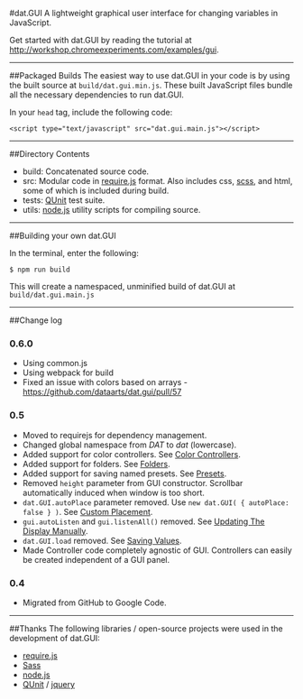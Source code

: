 #dat.GUI
A lightweight graphical user interface for changing variables in JavaScript. 

Get started with dat.GUI by reading the tutorial at http://workshop.chromeexperiments.com/examples/gui.

----

##Packaged Builds
The easiest way to use dat.GUI in your code is by using the built source at `build/dat.gui.min.js`. These built JavaScript files bundle all the necessary dependencies to run dat.GUI.

In your `head` tag, include the following code:
```
<script type="text/javascript" src="dat.gui.main.js"></script>
```

----


##Directory Contents
 * build: Concatenated source code.
 * src: Modular code in [require.js](http://requirejs.org/) format. Also includes css, [scss](http://sass-lang.com/), and html, some of which is included during build.
 * tests: [QUnit](https://github.com/jquery/qunit) test suite.
 * utils: [node.js](http://nodejs.org/) utility scripts for compiling source.

----

##Building your own dat.GUI

In the terminal, enter the following:

```
$ npm run build
```

This will create a namespaced, unminified build of dat.GUI at `build/dat.gui.main.js`

----

##Change log

### 0.6.0
 * Using common.js
 * Using webpack for build
 * Fixed an issue with colors based on arrays - https://github.com/dataarts/dat.gui/pull/57

### 0.5
 * Moved to requirejs for dependency management.
 * Changed global namespace from *DAT* to *dat* (lowercase).
 * Added support for color controllers. See [Color Controllers](http://workshop.chromeexperiments.com/examples/gui/#4--Color-Controllers).
 * Added support for folders. See [Folders](http://workshop.chromeexperiments.com/examples/gui/#3--Folders).
 * Added support for saving named presets.  See [Presets](http://workshop.chromeexperiments.com/examples/gui/examples/gui/#6--Presets).
 * Removed `height` parameter from GUI constructor. Scrollbar automatically induced when window is too short.
 * `dat.GUI.autoPlace` parameter removed. Use `new dat.GUI( { autoPlace: false } )`. See [Custom Placement](http://workshop.chromeexperiments.com/examples/gui/#9--Custom-Placement).
 * `gui.autoListen` and `gui.listenAll()` removed. See [Updating The Display Manually](http://workshop.chromeexperiments.com/examples/gui/#11--Updating-the-Display-Manually).
 * `dat.GUI.load` removed. See [Saving Values](http://workshop.chromeexperiments.com/examples/gui/#5--Saving-Values).
 * Made Controller code completely agnostic of GUI. Controllers can easily be created independent of a GUI panel.


### 0.4

 * Migrated from GitHub to Google Code.

----

##Thanks
The following libraries / open-source projects were used in the development of dat.GUI:
 * [require.js](http://requirejs.org/)
 * [Sass](http://sass-lang.com/)
 * [node.js](http://nodejs.org/)
 * [QUnit](https://github.com/jquery/qunit) / [jquery](http://jquery.com/)